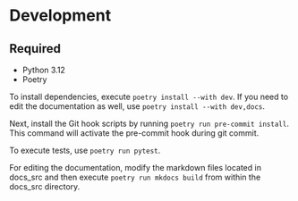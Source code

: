 # Development

## Required

- Python 3.12
- Poetry

To install dependencies, execute `poetry install --with dev`.
If you need to edit the documentation as well, use `poetry install --with dev,docs`.

Next, install the Git hook scripts by running `poetry run pre-commit install`. This command will activate the pre-commit hook during git commit.

To execute tests, use `poetry run pytest`.

For editing the documentation, modify the markdown files located in docs_src and then execute `poetry run mkdocs build` from within the docs_src directory.
